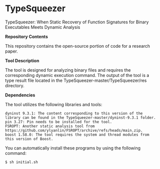# TypeSqueezer
TypeSqueezer: When Static Recovery of Function Signatures for Binary Executables Meets Dynamic Analysis

**Repository Contents**

This repository contains the open-source portion of code for a research paper.

**Tool Description**

The tool is designed for analyzing binary files and requires the corresponding dynamic execution command. 
The output of the tool is a type result file located in the TypeSqueezer-master/TypeSqueezer/res directory.

**Dependencies**

The tool utilizes the following libraries and tools:

    dyninst 9.3.1: The content corresponding to this version of the library can be found in the TypeSqueezer-master/dyninst-9.3.1 folder.
    pin 3.27: Pin needs to be installed for the tool.
    FSROPT: Another static analysis tool from https://github.com/ylyanlin/FSROPT/archive/refs/heads/main.zip.
    boost 1.58.0: The tool requires the system and thread modules from this version of Boost.

You can automatically install these programs by using the following command:

    $ sh initial.sh

